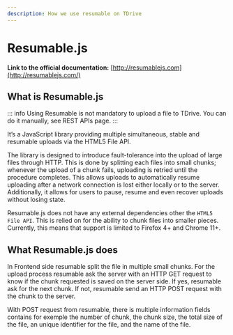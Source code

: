 ```yaml
---
description: How we use resumable on TDrive
---
```


# Resumable.js

**Link to the official documentation:** [http://resumablejs.com](http://resumablejs.com/)

## What is Resumable.js

::: info
Using Resumable is not mandatory to upload a file to TDrive. You can do it manually, see REST APIs page.
:::

It’s a JavaScript library providing multiple simultaneous, stable and resumable uploads via the HTML5 File API.

The library is designed to introduce fault-tolerance into the upload of large files through HTTP. This is done by splitting each files into small chunks; whenever the upload of a chunk fails, uploading is retried until the procedure completes. This allows uploads to automatically resume uploading after a network connection is lost either locally or to the server. Additionally, it allows for users to pause, resume and even recover uploads without losing state.

Resumable.js does not have any external dependencies other the `HTML5 File API`. This is relied on for the ability to chunk files into smaller pieces. Currently, this means that support is limited to Firefox 4+ and Chrome 11+.

## What Resumable.js does

In Frontend side resumable split the file in multiple small chunks. For the upload process resumable ask the server with an HTTP GET request to know if the chunk requested is saved on the server side. If yes, resumable ask for the next chunk. If not, resumable send an HTTP POST request with the chunk to the server.

With POST request from resumable, there is multiple information fields contains for exemple the number of chunk, the chunk size, the total size of the file, an unique identifier for the file, and the name of the file.
